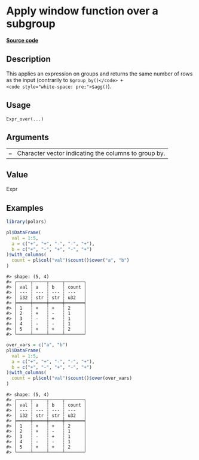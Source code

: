 
# Apply window function over a subgroup

[**Source code**](https://github.com/pola-rs/r-polars/tree/main/R/expr__expr.R#L1922)

## Description

This applies an expression on groups and returns the same number of rows
as the input (contrarily to
<code style="white-space: pre;">$group_by()</code> +
<code style="white-space: pre;">$agg()</code>).

## Usage

<pre><code class='language-R'>Expr_over(...)
</code></pre>

## Arguments

<table>
<tr>
<td style="white-space: nowrap; font-family: monospace; vertical-align: top">
<code id="Expr_over_:_...">…</code>
</td>
<td>
Character vector indicating the columns to group by.
</td>
</tr>
</table>

## Value

Expr

## Examples

``` r
library(polars)

pl$DataFrame(
  val = 1:5,
  a = c("+", "+", "-", "-", "+"),
  b = c("+", "-", "+", "-", "+")
)$with_columns(
  count = pl$col("val")$count()$over("a", "b")
)
```

    #> shape: (5, 4)
    #> ┌─────┬─────┬─────┬───────┐
    #> │ val ┆ a   ┆ b   ┆ count │
    #> │ --- ┆ --- ┆ --- ┆ ---   │
    #> │ i32 ┆ str ┆ str ┆ u32   │
    #> ╞═════╪═════╪═════╪═══════╡
    #> │ 1   ┆ +   ┆ +   ┆ 2     │
    #> │ 2   ┆ +   ┆ -   ┆ 1     │
    #> │ 3   ┆ -   ┆ +   ┆ 1     │
    #> │ 4   ┆ -   ┆ -   ┆ 1     │
    #> │ 5   ┆ +   ┆ +   ┆ 2     │
    #> └─────┴─────┴─────┴───────┘

``` r
over_vars = c("a", "b")
pl$DataFrame(
  val = 1:5,
  a = c("+", "+", "-", "-", "+"),
  b = c("+", "-", "+", "-", "+")
)$with_columns(
  count = pl$col("val")$count()$over(over_vars)
)
```

    #> shape: (5, 4)
    #> ┌─────┬─────┬─────┬───────┐
    #> │ val ┆ a   ┆ b   ┆ count │
    #> │ --- ┆ --- ┆ --- ┆ ---   │
    #> │ i32 ┆ str ┆ str ┆ u32   │
    #> ╞═════╪═════╪═════╪═══════╡
    #> │ 1   ┆ +   ┆ +   ┆ 2     │
    #> │ 2   ┆ +   ┆ -   ┆ 1     │
    #> │ 3   ┆ -   ┆ +   ┆ 1     │
    #> │ 4   ┆ -   ┆ -   ┆ 1     │
    #> │ 5   ┆ +   ┆ +   ┆ 2     │
    #> └─────┴─────┴─────┴───────┘
